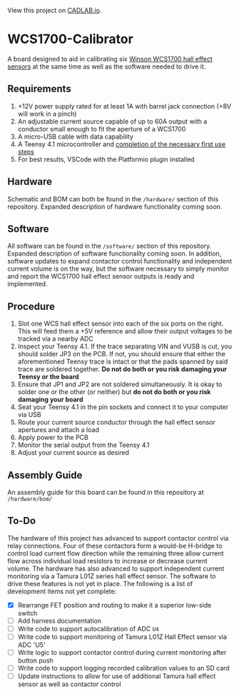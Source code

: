 View this project on [CADLAB.io](https://cadlab.io/project/27238). 

# WCS1700-Calibrator
A board designed to aid in calibrating six [Winson WCS1700 hall effect sensors](https://www.winson.com.tw/uploads/images/WCS1700.pdf) at the same time as well as the software needed to drive it.

## Requirements
1. +12V power supply rated for at least 1A with barrel jack connection (+8V will work in a pinch)
2. An adjustable current source capable of up to 60A output with a conductor small enough to fit the aperture of a WCS1700
3. A micro-USB cable with data capability
4. A Teensy 4.1 microcontroller and [completion of the necessary first use steps](https://www.pjrc.com/teensy/loader.html)
5. For best results, VSCode with the Platformio plugin installed

## Hardware
Schematic and BOM can both be found in the `/hardware/` section of this repository. Expanded description of hardware functionality coming soon.

## Software
All software can be found in the `/software/` section of this repository. Expanded description of software functionality coming soon. In addition, software updates to expand contactor control functionality and independent current volume is on the way, but the software necessary to simply monitor and report the WCS1700 hall effect sensor outputs is ready and implemented.

## Procedure
1. Slot one WCS hall effect sensor into each of the six ports on the right. This will feed them a +5V reference and allow their output voltages to be tracked via a nearby ADC
2. Inspect your Teensy 4.1. If the trace separating VIN and VUSB is cut, you should solder JP3 on the PCB. If not, you should ensure that either the aforementioned Teensy trace is intact or that the pads spanned by said trace are soldered together. **Do not do both or you risk damaging your Teensy or the board**
3. Ensure that JP1 and JP2 are not soldered simultaneously. It is okay to solder one or the other (or neither) but **do not do both or you risk damaging your board**
4. Seat your Teensy 4.1 in the pin sockets and connect it to your computer via USB
5. Route your current source conductor through the hall effect sensor apertures and attach a load
6. Apply power to the PCB
7. Monitor the serial output from the Teensy 4.1
8. Adjust your current source as desired

## Assembly Guide
An assembly guide for this board can be found in this repository at `/hardware/bom/`

## To-Do
The hardware of this project has advanced to support contactor control via relay connections. Four of these contactors form a would-be H-bridge to control load current flow direction while the remaining three allow current flow across individual load resistors to increase or decrease current volume. The hardware has also advanced to support independent current monitoring via a Tamura L01Z series hall effect sensor. The software to drive these features is not yet in place. The following is a list of development items not yet complete:

- [x] Rearrange FET position and routing to make it a superior low-side switch
- [ ] Add harness documentation
- [ ] Write code to support autocalibration of ADC `U4`
- [ ] Write code to support monitoring of Tamura L01Z Hall Effect sensor via ADC 'U5'
- [ ] Write logic to support contactor control during current monitoring after button push
- [ ] Write code to support logging recorded calibration values to an SD card
- [ ] Update instructions to allow for use of additional Tamura hall effect sensor as well as contactor control

